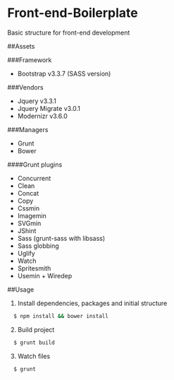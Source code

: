 # Front-end-Boilerplate
Basic structure for front-end development

##Assets

###Framework
- Bootstrap v3.3.7 (SASS version)

###Vendors
- Jquery v3.3.1
- Jquery Migrate v3.0.1
- Modernizr v3.6.0

###Managers
- Grunt
- Bower

####Grunt plugins
- Concurrent
- Clean
- Concat
- Copy
- Cssmin
- Imagemin
- SVGmin
- JShint
- Sass (grunt-sass with libsass)
- Sass globbing
- Uglify
- Watch
- Spritesmith
- Usemin + Wiredep

##Usage

1. Install dependencies, packages and initial structure

```sh
  $ npm install && bower install
  ```
2. Build project

```sh
  $ grunt build
  ```
3. Watch files

```sh
  $ grunt
  ```
